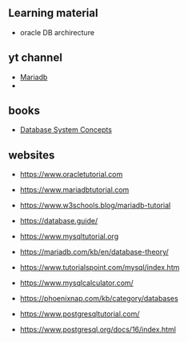 ## Learning material

* oracle DB archirecture

## yt channel

* [Mariadb](https://www.youtube.com/channel/UCFESL9PsYAUHICJ_jqlqyRw)
* 
## books

* [Database System Concepts](https://db-book.com/)

## websites

* https://www.oracletutorial.com

* https://www.mariadbtutorial.com
* https://www.w3schools.blog/mariadb-tutorial

* https://database.guide/
 
* https://www.mysqltutorial.org

* https://mariadb.com/kb/en/database-theory/

* https://www.tutorialspoint.com/mysql/index.htm
* https://www.mysqlcalculator.com/

* https://phoenixnap.com/kb/category/databases

* https://www.postgresqltutorial.com/

* https://www.postgresql.org/docs/16/index.html

